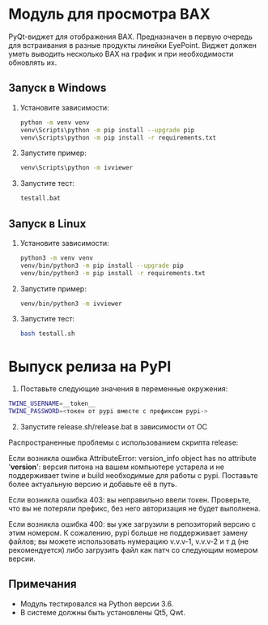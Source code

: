 # Модуль для просмотра ВАХ

PyQt-виджет для отображения ВАХ. Предназначен в первую очередь для встраивания в разные продукты линейки EyePoint. Виджет должен уметь выводить несколько ВАХ на график и при необходимости обновлять их.

## Запуск в Windows

1. Установите зависимости:

   ```bash
   python -m venv venv
   venv\Scripts\python -m pip install --upgrade pip
   venv\Scripts\python -m pip install -r requirements.txt
   ```

2. Запустите пример:

   ```bash
   venv\Scripts\python -m ivviewer
   ```

3. Запустите тест:

   ```bash
   testall.bat
   ```

## Запуск в Linux

1. Установите зависимости:

   ```bash
   python3 -m venv venv
   venv/bin/python3 -m pip install --upgrade pip
   venv/bin/python3 -m pip install -r requirements.txt
   ```

2. Запустите пример:

   ```bash
   venv/bin/python3 -m ivviewer
   ```

3. Запустите тест:

   ```bash
   bash testall.sh
   ```

# Выпуск релиза на PyPI

1. Поставьте следующие значения в переменные окружения:
```bash
TWINE_USERNAME=__token__
TWINE_PASSWORD=<токен от pypi вместе с префиксом pypi->
```

2. Запустите release.sh/release.bat в зависимости от ОС


Распространенные проблемы с использованием скрипта release:

Если возникла ошибка AttributeError: version_info object has no attribute '__version__': версия питона на вашем компьютере устарела и не поддерживает twine и build необходимые для работы с pypi. Поставьте более актуальную версию и добавьте её в путь.

Если возникла ошибка 403: вы неправильно ввели токен. Проверьте, что вы не потеряли префикс, без него авторизация не будет выполнена.

Если возникла ошибка 400: вы уже загрузили в репозиторий версию с этим номером. К сожалению, pypi больше не поддерживает замену файлов; вы можете использовать нумерацию v.v.v-1, v.v.v-2 и т д (не рекомендуется) либо загрузить файл как патч со следующим номером версии.


## Примечания

- Модуль тестировался на Python версии 3.6.
- В системе должны быть установлены Qt5, Qwt.
